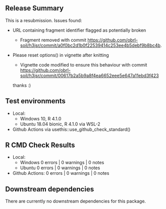 ## Release Summary

This is a resubmission. Issues found:

  * URL containing fragment identifier flagged as potentially broken
    * Fragment removed with commit https://github.com/obrl-soil/h3jsr/commit/a0f0bc2d1b0f22539414c253ee4b5debf9b8bc4b. 
  * Please reset options() in vignette after knitting
    * Vignette code modified to ensure this behaviour with commit https://github.com/obrl-soil/h3jsr/commit/00617b2a5b9a8f4ea6652eee5e647a11ebd3f423
	
	thanks :)
  
## Test environments

  * Local: 
    * Windows 10, R 4.1.0 
    * Ubuntu 18.04 bionic, R 4.1.0 via WSL-2 
  * Github Actions via usethis::use_github_check_standard() 

## R CMD Check Results

  * Local: 
    * Windows 0 errors | 0 warnings | 0 notes
    * Ubuntu  0 errors | 0 warnings | 0 notes
  * Github Actions: 0 errors | 0 warnings | 0 notes
  
## Downstream dependencies

There are currently no downstream dependencies for this package.

